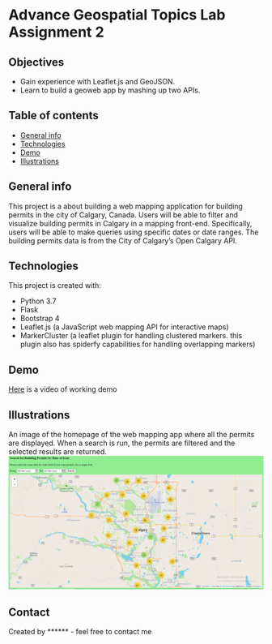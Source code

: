 # Advance Geospatial Topics Lab Assignment 2

## Objectives
* Gain experience with Leaflet.js and GeoJSON.
* Learn to build a geoweb app by mashing up two APIs.

## Table of contents
* [General info](#general-info)
* [Technologies](#technologies)
* [Demo](#demo)
* [Illustrations](#illustrations)

## General info
This project is a about building a web mapping application for building permits in the city of Calgary, Canada. Users will be able to filter and visualize building permits in Calgary in a mapping front-end. Specifically, users will be able to make queries using specific dates or date ranges. The building permits data is from the City of Calgary’s Open Calgary API. 

## Technologies
This project is created with:
* Python 3.7
* Flask
* Bootstrap 4
* Leaflet.js (a JavaScript web mapping API for interactive maps)
* MarkerCluster (a leaflet plugin for handling clustered markers. this plugin also has spiderfy capabilities for handling overlapping markers)

## Demo
[Here](https://www.youtube.com/) is a video of working demo 

## Illustrations
An image of the homepage of the web mapping app where all the permits are displayed. When a search is run, the permits are filtered and the selected results are returned.
![Web map homepage](./homepage.png)

## Contact
Created by ****** - feel free to contact me
